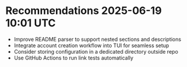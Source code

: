 # Recommendations 2025-06-19 10:01 UTC
- Improve README parser to support nested sections and descriptions
- Integrate account creation workflow into TUI for seamless setup
- Consider storing configuration in a dedicated directory outside repo
- Use GitHub Actions to run link tests automatically
